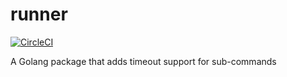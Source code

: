# runner

[![CircleCI](https://circleci.com/gh/maddiesch/runner.svg?style=svg)](https://circleci.com/gh/maddiesch/runner)

A Golang package that adds timeout support for sub-commands
